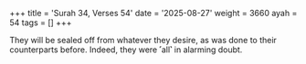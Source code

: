 +++
title = 'Surah 34, Verses 54'
date = '2025-08-27'
weight = 3660
ayah = 54
tags = []
+++

They will be sealed off from whatever they desire, as was done to their counterparts before. Indeed, they were ˹all˺ in alarming doubt.